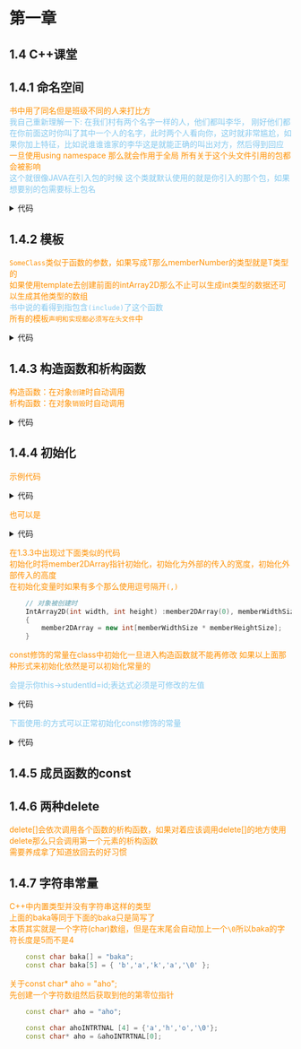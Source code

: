 <style>
   
    .tip{
        color:#ff9000
    }

    .understanding{
        color:#84C9EF      
    }
    .default{
        color:#88ACBC 
    }

</style>

# 第一章
## 1.4 C++课堂
## 1.4.1 命名空间

<font class="tip">书中用了同名但是班级不同的人来打比方</font>\
<font class="understanding">
我自己重新理解一下:
在我们村有两个名字一样的人，他们都叫李华，
刚好他们都在你前面这时你叫了其中一个人的名字，此时两个人看向你，这时就非常尴尬，如果你加上特征，比如说谁谁谁家的李华这是就能正确的叫出对方，然后得到回应
</font>\
<font class="tip">一旦使用using namespace 那么就会作用于全局 所有关于这个头文件引用的包都会被影响</font>\
<font class="understanding">这个就很像JAVA在引入包的时候  这个类就默认使用的就是你引入的那个包，如果想要别的包需要标上包名</font> 

<details>
<summary>代码</summary>

```C++
    namespace Grade1{
        namespace Class2{
            // 一年级二班王同学;
            Student wang;
        }
    }
    namespace Grade2{
        namespace Class2{
            // 二年级二班王同学;
            Student wang;
        }
    }

    Grade1::Class2::wang;
    Grade2::Class2::wang;

```

</details>

## 1.4.2 模板

<font class="tip">`SomeClass`类似于函数的参数，如果写成T那么memberNumber的类型就是T类型的</font>\
<font class="tip">如果使用template去创建前面的intArray2D那么不止可以生成int类型的数据还可以生成其他类型的数组</font>\
<font class="understanding">书中说的看得到指包含`(include)`了这个函数</font>\
<font class="tip">所有的模板`声明和实现都必须写在头文件`中</font>

<details>
<summary>代码</summary>

```C++
    template <class SomeClass> class A
    {
        public:
            SomeClass memberNumber;
    }

```

```C++
    A<int> aInt;
    int bInt = 5;
    aInt.memberNumber = bInt;

    A<float> aInt;
    float bInt = 5.f;
    aInt.memberNumber = bInt;

```

</details>

## 1.4.3 构造函数和析构函数

<font class="tip">构造函数：在对象`创建`时自动调用</font>\
<font class="tip">析构函数：在对象`销毁`时自动调用</font>

<details>
<summary>代码</summary>

```C++

    void foo()
    {
        T t; // 构造函数
        T* tp = new T; // 构造函数
        delete tp;  // 析构函数
    }

```
```C++
    class T
    {
        T();
        T(int a);
        ~T();
    }

```
```C++
    T::T()
    {
        cout<<"初始化T"<<endl;
    }
    T::T(int a)
    {
        cout<<"带参数初始化"<<endl;
    }
    T::~T()
    {
        cout<<"销毁对象"<<endl;
    }
```
<font class="tip">完整示例代码</font>

```C++

    #include <iostream>

    class T
    {
    public:
        T();
        T(int a);
        ~T();
    };

    T::T()
    {
        std::cout << "Create T Object" << std::endl;
    };
    T::~T() {
        std::cout << "Destruction T Object" << std::endl;
    }
    int main()
    {
        //T t;
        T* tp = new T;  // 创建后不适用delet就不会去调用析构函数
        delete tp;
    }
```

</details>

## 1.4.4 初始化

<font class="tip">示例代码</font>

<details>
<summary>代码</summary>

```C++
 Foo::Foo()
 {
    memberBar = 0;
 }

```
</details>

<font class="tip">也可以是</font>


<details>
<summary>代码</summary>

```C++
    Foo::Foo():memberBar(0)
    {

    }

```
</details>

<font class="tip">在1.3.3中出现过下面类似的代码</font>\
<font class="tip">初始化时将member2DArray指针初始化，初始化为外部的传入的宽度，初始化外部传入的高度</font>\
<font class="tip">在初始化变量时如果有多个那么使用逗号隔开`(,)`</font>

```C++
    // 对象被创建时
    IntArray2D(int width, int height) :member2DArray(0), memberWidthSize(width), memberHeightSize(height)
    {
        member2DArray = new int[memberWidthSize * memberHeightSize];
    }

```

<font class="tip">const修饰的常量在class中初始化一旦进入构造函数就不能再修改  如果以上面那种形式来初始化依然是可以初始化常量的</font>

<font class="understanding">会提示你this->studentId=id;表达式必须是可修改的左值	
</font>

<details>
<summary>代码</summary>

```C++
    #include <iostream>
    class Student
    {
    public:
        const int studentId;
        const char* studentName;

        Student(int id, char* name);

    };
    Student::Student(int id, char* name)
    {
        this->studentId = id;
        this->studentName = name;
    }

```
</details>

<font class="understanding">下面使用:的方式可以正常初始化const修饰的常量</font>

<details>
<summary>代码</summary>

```C++
    #include <iostream>

    class Student
    {
    public:
        const int studentId;
        const char* studentName;

        Student(int id, char* name);

    };
    Student::Student(int id, char* name) :studentId(id), studentName(name)
    {

    }

```

</details>

## 1.4.5 成员函数的const

## 1.4.6 两种delete

<font class="tip">delete[]会依次调用各个函数的析构函数，如果对着应该调用delete[]的地方使用delete那么只会调用第一个元素的析构函数</font>\
<font class="tip">需要养成拿了知道放回去的好习惯</font>

## 1.4.7 字符串常量

<font class="tip">C++中内置类型并没有字符串这样的类型</font>\
<font class="tip">上面的baka等同于下面的baka只是简写了</font>\
<font class="tip">本质其实就是一个字符(char)数组，但是在末尾会自动加上一个`\0`所以baka的字符长度是5而不是4</font> 

```C++
	const char baka[] = "baka";
	const char baka[5] = { 'b','a','k','a','\0' };
```
<font class="tip">关于const char* aho = "aho";</font>\
<font class="tip">先创建一个字符数组然后获取到他的第零位指针</font>

```C++
    const char* aho = "aho";

    const char ahoINTRTNAL [4] = {'a','h','o','\0'};
    const char* aho = &ahoINTRTNAL[0];

```